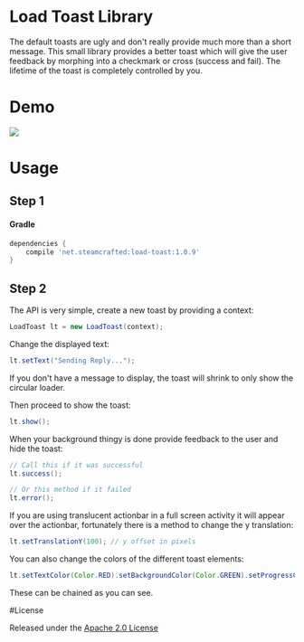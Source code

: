# Load Toast Library

The default toasts are ugly and don't really provide much more than a short message. This small library provides a better toast which will give the user feedback by morphing into a checkmark or cross (success and fail). The lifetime of the toast is completely controlled by you.

# Demo

![](http://i.imgur.com/WwoxLMu.gif)

# Usage

## Step 1

#### Gradle
```groovy
dependencies {
    compile 'net.steamcrafted:load-toast:1.0.9'
}
```

## Step 2

The API is very simple, create a new toast by providing a context:

```java
LoadToast lt = new LoadToast(context);
```

Change the displayed text:

```java
lt.setText("Sending Reply...");
```

If you don't have a message to display, the toast will shrink to only show the circular loader.

Then proceed to show the toast:

```java
lt.show();
```

When your background thingy is done provide feedback to the user and hide the toast:

```java
// Call this if it was successful
lt.success();

// Or this method if it failed
lt.error();
```

If you are using translucent actionbar in a full screen activity it will appear over the actionbar, fortunately there is a method to change the y translation:

```java
lt.setTranslationY(100); // y offset in pixels
```

You can also change the colors of the different toast elements:

```java
lt.setTextColor(Color.RED).setBackgroundColor(Color.GREEN).setProgressColor(Color.BLUE);
```

These can be chained as you can see.

#License

Released under the [Apache 2.0 License](https://github.com/code-mc/loadtoast/blob/master/license.md)
